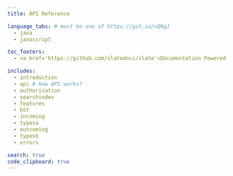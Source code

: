 ```yaml
---
title: API Reference

language_tabs: # must be one of https://git.io/vQNgJ
  - java
  - javascript

toc_footers:
  - <a href='https://github.com/slatedocs/slate'>Documentation Powered by Slate</a>

includes:
  - introduction
  - api # How API works?
  - authorization
  - searchindex
  - features
  - bot
  - incoming
  - typesa
  - outcoming
  - typesb
  - errors

search: true
code_clipboard: true
---
```


